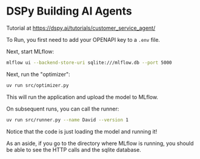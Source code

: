 # DSPy Building AI Agents

Tutorial at https://dspy.ai/tutorials/customer_service_agent/

To Run, you first need to add your OPENAPI key to a `.env` file.

Next, start MLflow:

```bash
mlflow ui --backend-store-uri sqlite:///mlflow.db --port 5000
```

Next, run the "optimizer":

```bash
uv run src/optimizer.py
```

This will run the application and upload the model to MLflow.

On subsequent runs, you can call the runner:

```bash
uv run src/runner.py --name David --version 1
```

Notice that the code is just loading the model and running it!

As an aside, if you go to the directory where MLflow is running, you
should be able to see the HTTP calls and the sqlite database.
